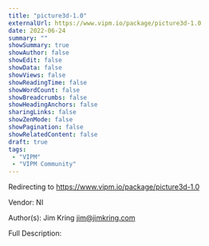 ```yaml
---
title: "picture3d-1.0"
externalUrl: https://www.vipm.io/package/picture3d-1.0
date: 2022-06-24
summary: ""
showSummary: true
showAuthor: false
showEdit: false
showData: false
showViews: false
showReadingTime: false
showWordCount: false
showBreadcrumbs: false
showHeadingAnchors: false
sharingLinks: false
showZenMode: false
showPagination: false
showRelatedContent: false
draft: true
tags:
 - "VIPM"
 - "VIPM Community"
---
```


Redirecting to https://www.vipm.io/package/picture3d-1.0

Vendor: NI

Author(s): Jim Kring <jim@jimkring.com>
 
Full Description:
